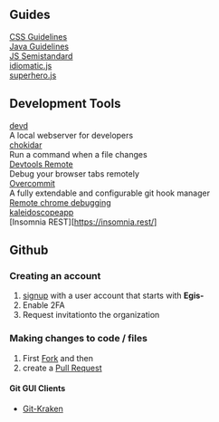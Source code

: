 
## Guides

[CSS Guidelines](http://cssguidelin.es/)  
[Java Guidelines](https://google.github.io/styleguide/javaguide.html)  
[JS Semistandard](https://github.com/Flet/semistandard)  
[idiomatic.js](https://github.com/rwaldron/idiomatic.js)  
[superhero.js](http://superherojs.com/)  

## Development Tools

[devd ](https://github.com/cortesi/devd)  
A local webserver for developers  
[chokidar](https://github.com/kimmobrunfeldt/chokidar-cli)  
Run a command when a file changes  
[Devtools Remote](https://devtoolsremote.com/)  
Debug your browser tabs remotely  
[Overcommit](https://github.com/brigade/overcommit)  
A fully extendable and configurable git hook manager  
[Remote chrome debugging](https://developer.chrome.com/devtools/docs/debugging-clients#chrome-remote-interface)  
[kaleidoscopeapp](http://www.kaleidoscopeapp.com/)  
[Insomnia REST][https://insomnia.rest/]  



## Github


### Creating an account
1. [signup](https://help.github.com/articles/signing-up-for-a-new-github-account/) with a user account that starts with **Egis-**
2. Enable 2FA
3. Request invitationto the organization

### Making changes to code / files
1. First [Fork](https://help.github.com/articles/fork-a-repo/) and then 
1. create a [Pull Request](https://help.github.com/articles/about-pull-requests/)

#### Git GUI Clients
* [Git-Kraken](https://www.gitkraken.com/)
